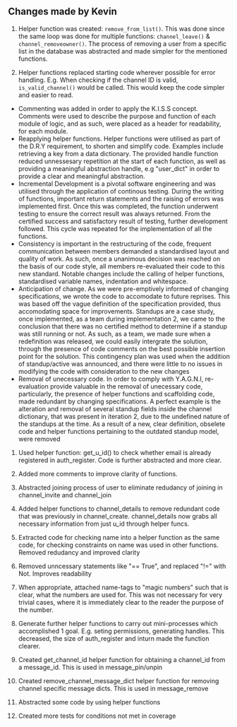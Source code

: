 ## Changes made by Kevin

1. Helper function was created: `remove_from_list()`.
This was done since the same loop was done for multiple functions: `channel_leave()` & `channel_removeowner()`.
The process of removing a user from a specific list in the database was abstracted and made simpler for
the mentioned functions.

2. Helper functions replaced starting code wherever possible for error handling. E.g. When checking
if the channel ID is valid, `is_valid_channel()` would be called. This would keep the code simpler
and easier to read.

- Commenting was added in order to apply the K.I.S.S concept. Comments were used to describe the purpose and function of each
module of logic, and as such, were placed as a header for readability, for each module.
- Reapplying helper functions. Helper functions were utilised as part of the D.R.Y requirement, to shorten and simplify code. Examples include
retrieving a key from a data dictionary. The provided handle function reduced unnessesary repetition at the start of each function, as well as 
providing a meaningful abstraction handle, e.g "user_dict" in order to provide a clear and meaningful abstraction.
- Incremental Development is a pivotal software engineering and was utilised through the application of continous testing. During the writing of
functions, important return statements and the raising of errors was implemented first. Once this was completed, the function underwent testing to ensure
the correct result was always returned. From the certified success and satisfactory result of testing, further development followed. This cycle was repeated
for the implementation of all the functions.
- Consistency is important in the restructuring of the code, frequent communication between members demanded a standardised layout and quality of work. As such,
once a unanimous decision was reached on the basis of our code style, all members re-evaluated their code to this new standard. Notable changes include the calling of
helper functions, standardised variable names, indentation and whitespace.
- Anticipation of change. As we were pre-emptively informed of changing specifications, we wrote the code to accomodate to future reprises. This was based off the vague definition of the specification provided, thus accomodating space for improvements. Standups are a case study, once implemented, as a team during implementation 2, we came to the conclusion that there was no certified method to determine if a standup was still running or not. As such, as a team, we made sure when a redefinition was released, we could easily intergrate the solution, through the presence of code comments on the best possible insertion point for the solution. This contingency plan was used when the addition of standup/active was announced, and there were little to no issues in modifying the code with consideration to the new changes
- Removal of unecessary code. In order to comply with Y.A.G.N.I, re-evaluation provide valuable in the removal of unecessary code, particularly, the presence of helper functions and scaffolding code, made redundant by changing specifications. A perfect example is the alteration and removal of several standup fields inside the channel dictionary, that was present in iteration 2, due to the undefined nature of the standups at the time. As a result of a new, clear definition, obselete code and helper functions pertaining to the outdated standup model, were removed

1. Used helper function: get_u_id() to check whether email is already registered in auth_register. Code is further abstracted and more clear.

2. Added more comments to improve clarity of functions.

3. Abstracted joining process of user to eliminate redudancy of joining in
channel_invite and channel_join

4. Added helper functions to channel_details to remove redundant code that 
was previously in channel_create. channel_details now grabs all necessary 
information from just u_id through helper funcs.

5. Extracted code for checking name into a helper function as the same code,
for checking constraints on name was used in other functions. Removed redudancy 
and improved clarity

6. Removed unncessary statements like "== True", and replaced "!=" with Not. 
Improves readability

7. When appropriate, attached name-tags to "magic numbers" such that is clear,
what the numbers are used for. This was not necessary for very trivial cases, 
where it is immediately clear to the reader the purpose of the number.

8. Generate further helper functions to carry out mini-processes which 
accomplished 1 goal. E.g. seting permissions, generating handles. This decreased,
the size of auth_register and inturn made the function clearer.

1. Created get_channel_id helper function for obtaining a channel_id from a message_id. This is used in message_pin/unpin

2. Created remove_channel_message_dict helper function for removing channel specific message dicts. This is used in message_remove

3. Abstracted some code by using helper functions

4. Created more tests for conditions not met in coverage